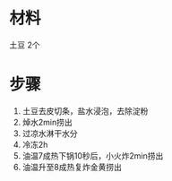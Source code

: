 # 材料
土豆 2个
# 步骤
1. 土豆去皮切条，盐水浸泡，去除淀粉
2. 焯水2min捞出
3. 过凉水淋干水分
4. 冷冻2h
5. 油温7成热下锅10秒后，小火炸2min捞出
6. 油温升至8成热复炸金黄捞出
